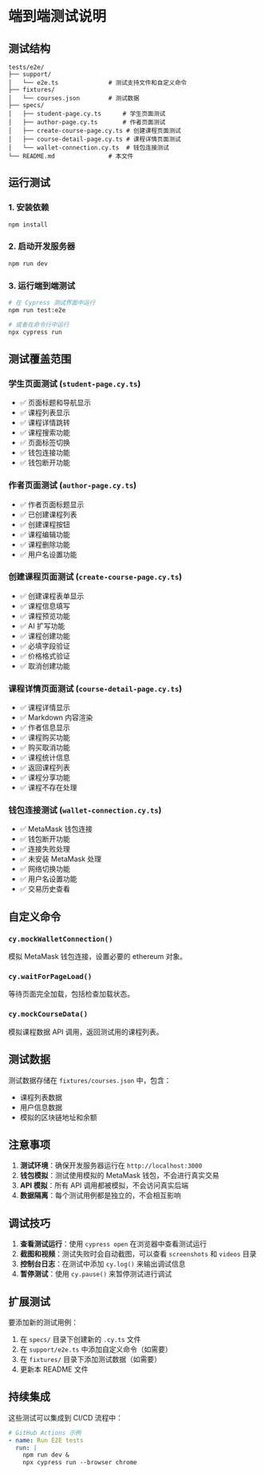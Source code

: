 # 端到端测试说明

## 测试结构

```
tests/e2e/
├── support/
│   └── e2e.ts              # 测试支持文件和自定义命令
├── fixtures/
│   └── courses.json        # 测试数据
├── specs/
│   ├── student-page.cy.ts      # 学生页面测试
│   ├── author-page.cy.ts       # 作者页面测试
│   ├── create-course-page.cy.ts # 创建课程页面测试
│   ├── course-detail-page.cy.ts # 课程详情页面测试
│   └── wallet-connection.cy.ts  # 钱包连接测试
└── README.md               # 本文件
```

## 运行测试

### 1. 安装依赖
```bash
npm install
```

### 2. 启动开发服务器
```bash
npm run dev
```

### 3. 运行端到端测试
```bash
# 在 Cypress 测试界面中运行
npm run test:e2e

# 或者在命令行中运行
npx cypress run
```

## 测试覆盖范围

### 学生页面测试 (`student-page.cy.ts`)
- ✅ 页面标题和导航显示
- ✅ 课程列表显示
- ✅ 课程详情跳转
- ✅ 课程搜索功能
- ✅ 页面标签切换
- ✅ 钱包连接功能
- ✅ 钱包断开功能

### 作者页面测试 (`author-page.cy.ts`)
- ✅ 作者页面标题显示
- ✅ 已创建课程列表
- ✅ 创建课程按钮
- ✅ 课程编辑功能
- ✅ 课程删除功能
- ✅ 用户名设置功能

### 创建课程页面测试 (`create-course-page.cy.ts`)
- ✅ 创建课程表单显示
- ✅ 课程信息填写
- ✅ 课程预览功能
- ✅ AI 扩写功能
- ✅ 课程创建功能
- ✅ 必填字段验证
- ✅ 价格格式验证
- ✅ 取消创建功能

### 课程详情页面测试 (`course-detail-page.cy.ts`)
- ✅ 课程详情显示
- ✅ Markdown 内容渲染
- ✅ 作者信息显示
- ✅ 课程购买功能
- ✅ 购买取消功能
- ✅ 课程统计信息
- ✅ 返回课程列表
- ✅ 课程分享功能
- ✅ 课程不存在处理

### 钱包连接测试 (`wallet-connection.cy.ts`)
- ✅ MetaMask 钱包连接
- ✅ 钱包断开功能
- ✅ 连接失败处理
- ✅ 未安装 MetaMask 处理
- ✅ 网络切换功能
- ✅ 用户名设置功能
- ✅ 交易历史查看

## 自定义命令

### `cy.mockWalletConnection()`
模拟 MetaMask 钱包连接，设置必要的 ethereum 对象。

### `cy.waitForPageLoad()`
等待页面完全加载，包括检查加载状态。

### `cy.mockCourseData()`
模拟课程数据 API 调用，返回测试用的课程列表。

## 测试数据

测试数据存储在 `fixtures/courses.json` 中，包含：
- 课程列表数据
- 用户信息数据
- 模拟的区块链地址和余额

## 注意事项

1. **测试环境**：确保开发服务器运行在 `http://localhost:3000`
2. **钱包模拟**：测试使用模拟的 MetaMask 钱包，不会进行真实交易
3. **API 模拟**：所有 API 调用都被模拟，不会访问真实后端
4. **数据隔离**：每个测试用例都是独立的，不会相互影响

## 调试技巧

1. **查看测试运行**：使用 `cypress open` 在浏览器中查看测试运行
2. **截图和视频**：测试失败时会自动截图，可以查看 `screenshots` 和 `videos` 目录
3. **控制台日志**：在测试中添加 `cy.log()` 来输出调试信息
4. **暂停测试**：使用 `cy.pause()` 来暂停测试进行调试

## 扩展测试

要添加新的测试用例：

1. 在 `specs/` 目录下创建新的 `.cy.ts` 文件
2. 在 `support/e2e.ts` 中添加自定义命令（如需要）
3. 在 `fixtures/` 目录下添加测试数据（如需要）
4. 更新本 README 文件

## 持续集成

这些测试可以集成到 CI/CD 流程中：

```yaml
# GitHub Actions 示例
- name: Run E2E tests
  run: |
    npm run dev &
    npx cypress run --browser chrome
```
